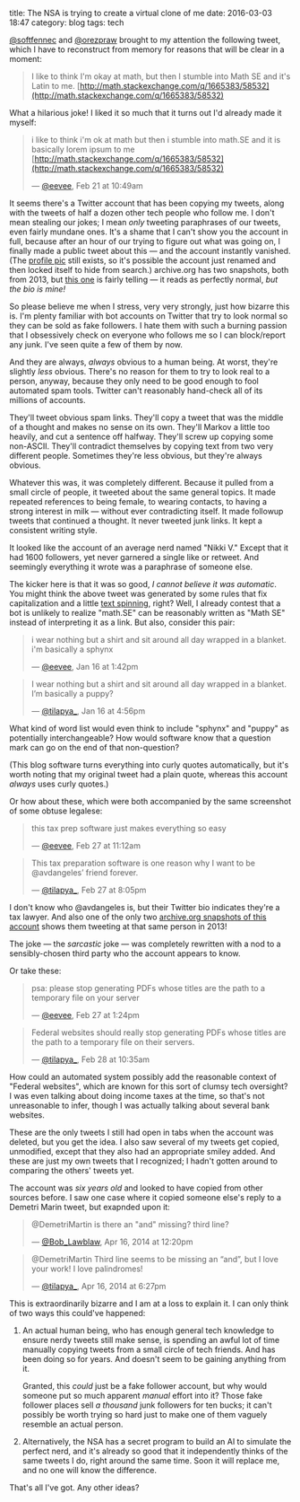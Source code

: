 title: The NSA is trying to create a virtual clone of me
date: 2016-03-03 18:47
category: blog
tags: tech

[@softfennec](https://twitter.com/softfennec) and [@orezpraw](https://twitter.com/orezpraw) brought to my attention the following tweet, which I have to reconstruct from memory for reasons that will be clear in a moment:

> I like to think I'm okay at math, but then I stumble into Math SE and it's Latin to me. [http://math.stackexchange.com/q/1665383/58532](http://math.stackexchange.com/q/1665383/58532)

What a hilarious joke!  I liked it so much that it turns out I'd already made it myself:

> i like to think i'm ok at math but then i stumble into math.SE and it is basically lorem ipsum to me [http://math.stackexchange.com/q/1665383/58532](http://math.stackexchange.com/q/1665383/58532)
>
> — [@eevee](https://twitter.com/eevee/status/701478886375350275), Feb 21 at 10:49am

<!-- more -->

It seems there's a Twitter account that has been copying my tweets, along with the tweets of half a dozen other tech people who follow me.  I don't mean stealing our jokes; I mean _only_ tweeting paraphrases of our tweets, even fairly mundane ones.  It's a shame that I can't show you the account in full, because after an hour of our trying to figure out what was going on, I finally made a public tweet about this — and the account instantly vanished.  (The [profile pic](https://pbs.twimg.com/profile_images/561954159323119616/cBSAWibH_400x400.jpeg) still exists, so it's possible the account just renamed and then locked itself to hide from search.)  archive.org has two snapshots, both from 2013, but [this one](https://web.archive.org/web/20131217160207/https://twitter.com/tilapya_) is fairly telling — it reads as perfectly normal, _but the bio is mine!_

So please believe me when I stress, very very strongly, just how bizarre this is.  I'm plenty familiar with bot accounts on Twitter that try to look normal so they can be sold as fake followers.  I hate them with such a burning passion that I obsessively check on everyone who follows me so I can block/report any junk.  I've seen quite a few of them by now.

And they are always, _always_ obvious to a human being.  At worst, they're slightly _less_ obvious.  There's no reason for them to try to look real to a person, anyway, because they only need to be good enough to fool automated spam tools.  Twitter can't reasonably hand-check all of its millions of accounts.

They'll tweet obvious spam links.  They'll copy a tweet that was the middle of a thought and makes no sense on its own.  They'll Markov a little too heavily, and cut a sentence off halfway.  They'll screw up copying some non-ASCII.  They'll contradict themselves by copying text from two very different people.  Sometimes they're less obvious, but they're always obvious.

Whatever this was, it was completely different.  Because it pulled from a small circle of people, it tweeted about the same general topics.  It made repeated references to being female, to wearing contacts, to having a strong interest in milk — without ever contradicting itself.  It made followup tweets that continued a thought.  It never tweeted junk links.  It kept a consistent writing style.

It looked like the account of an average nerd named "Nikki V."  Except that it had 1600 followers, yet never garnered a single like or retweet.  And seemingly everything it wrote was a paraphrase of someone else.

The kicker here is that it was so good, _I cannot believe it was automatic_.  You might think the above tweet was generated by some rules that fix capitalization and a little [text spinning](https://en.wikipedia.org/wiki/Article_spinning), right?  Well, I already contest that a bot is unlikely to realize "math.SE" can be reasonably written as "Math SE" instead of interpreting it as a link.  But also, consider this pair:

> i wear nothing but a shirt and sit around all day wrapped in a blanket. i'm basically a sphynx
>
> — [@eevee](https://twitter.com/eevee/status/688476540162605056), Jan 16 at 1:42pm

<!-- -->
> I wear nothing but a shirt and sit around all day wrapped in a blanket. I’m basically a puppy?
>
> — [@tilapya\_](https://twitter.com/tilapya_/status/688525157569150978), Jan 16 at 4:56pm

What kind of word list would even think to include "sphynx" and "puppy" as potentially interchangeable?  How would software know that a question mark can go on the end of that non-question?

(This blog software turns everything into curly quotes automatically, but it's worth noting that my original tweet had a plain quote, whereas this account _always_ uses curly quotes.)

Or how about these, which were both accompanied by the same screenshot of some obtuse legalese:

> this tax prep software just makes everything so easy
>
> — [@eevee](https://twitter.com/eevee/status/703658964341272576), Feb 27 at 11:12am

<!-- -->
> This tax preparation software is one reason why I want to be @avdangeles’ friend forever.
>
> — [@tilapya\_](https://twitter.com/tilapya_/status/703793015148576770), Feb 27 at 8:05pm

I don't know who @avdangeles is, but their Twitter bio indicates they're a tax lawyer.  And also one of the only two [archive.org snapshots of this account](https://web.archive.org/web/20130617165127/https://twitter.com/tilapya_) shows them tweeting at that same person in 2013!

The joke — the _sarcastic_ joke — was completely rewritten with a nod to a sensibly-chosen third party who the account appears to know.

Or take these:

> psa: please stop generating PDFs whose titles are the path to a temporary file on your server
>
> — [@eevee](https://twitter.com/eevee/status/703692217957744640), Feb 27 at 1:24pm

<!-- -->
> Federal websites should really stop generating PDFs whose titles are the path to a temporary file on their servers.
>
> — [@tilapya\_](https://twitter.com/tilapya_/status/704012009440849920), Feb 28 at 10:35am

How could an automated system possibly add the reasonable context of "Federal websites", which are known for this sort of clumsy tech oversight?  I was even talking about doing income taxes at the time, so that's not unreasonable to infer, though I was actually talking about several bank websites.

These are the only tweets I still had open in tabs when the account was deleted, but you get the idea.  I also saw several of my tweets get copied, unmodified, except that they also had an appropriate smiley added.  And these are just my own tweets that I recognized; I hadn't gotten around to comparing the others' tweets yet.

The account was _six years old_ and looked to have copied from other sources before.  I saw one case where it copied someone else's reply to a Demetri Marin tweet, but exapnded upon it:

> @DemetriMartin is there an "and" missing? third line?
>
> — [@Bob\_Lawblaw](https://twitter.com/Bob_Lawblaw/status/456512459910557697), Apr 16, 2014 at 12:20pm

<!-- -->
> @DemetriMartin Third line seems to be missing an “and”, but I love your work! I love palindromes!
>
> — [@tilapya\_](https://twitter.com/tilapya_/status/456604713207615488), Apr 16, 2014 at 6:27pm

This is extraordinarily bizarre and I am at a loss to explain it.  I can only think of two ways this could've happened:

1. An actual human being, who has enough general tech knowledge to ensure nerdy tweets still make sense, is spending an awful lot of time manually copying tweets from a small circle of tech friends.  And has been doing so for years.  And doesn't seem to be gaining anything from it.

    Granted, this _could_ just be a fake follower account, but why would someone put so much apparent _manual_ effort into it?  Those fake follower places sell _a thousand_ junk followers for ten bucks; it can't possibly be worth trying so hard just to make one of them vaguely resemble an actual person.

2. Alternatively, the NSA has a secret program to build an AI to simulate the perfect nerd, and it's already so good that it independently thinks of the same tweets I do, right around the same time.  Soon it will replace me, and no one will know the difference.

That's all I've got.  Any other ideas?

